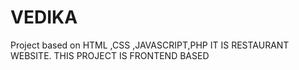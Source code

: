 # VEDIKA
Project based on HTML ,CSS ,JAVASCRIPT,PHP
IT IS RESTAURANT WEBSITE.
THIS PROJECT IS FRONTEND BASED
